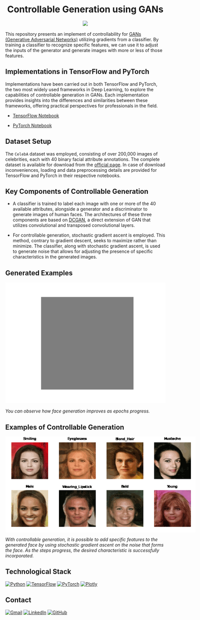 # <h1 align="center">**Controllable Generation using GANs**</h1>

<p align="center">
<img src="https://mmlab.ie.cuhk.edu.hk/projects/CelebA/intro.png" width="700"> 
</p>

This repository presents an implement of controllability for [GANs (Generative Adversarial Networks)](https://papers.nips.cc/paper/5423-generative-adversarial-nets.pdf) utilizing gradients from a classifier. By training a classifier to recognize specific features, we can use it to adjust the inputs of the generator and generate images with more or less of those features.

## **Implementations in TensorFlow and PyTorch**
Implementations have been carried out in both TensorFlow and PyTorch, the two most widely used frameworks in Deep Learning, to explore the capabilities of controllable generation in GANs. Each implementation provides insights into the differences and similarities between these frameworks, offering practical perspectives for professionals in the field.

- [TensorFlow Notebook](GANControllableGeneration_CelebA_TensorFlow.ipynb)

- [PyTorch Notebook](GANControllableGeneration_CelebA_PyTorch.ipynb)

## **Dataset Setup**
The ``CelebA`` dataset was employed, consisting of over 200,000 images of celebrities, each with 40 binary facial attribute annotations. The complete dataset is available for download from the [official page](https://mmlab.ie.cuhk.edu.hk/projects/CelebA.html). In case of download inconveniences, loading and data preprocessing details are provided for TensorFlow and PyTorch in their respective notebooks.

## **Key Components of Controllable Generation**
- A classifier is trained to label each image with one or more of the 40 available attributes, alongside a generator and a discriminator to generate images of human faces. The architectures of these three components are based on [DCGAN](https://arxiv.org/pdf/1511.06434.pdf), a direct extension of GAN that utilizes convolutional and transposed convolutional layers.

- For controllable generation, stochastic gradient ascent is employed. This method, contrary to gradient descent, seeks to maximize rather than minimize. The classifier, along with stochastic gradient ascent, is used to generate noise that allows for adjusting the presence of specific characteristics in the generated images.

## **Generated Examples**
<p align="center">
<img src="images/celeba/celeba.gif"> 
</p>

*You can observe how face generation improves as epochs progress.*

## **Examples of Controllable Generation**

<div style="display: flex; justify-content: center;">
    <div style="display: flex; justify-content: space-between; max-width: 800px;">
        <img src="images/labels_celeba/Smiling/Smiling.gif" style="width: 150px;">
        <img src="images/labels_celeba/Eyeglasses/Eyeglasses.gif" style="width: 150px;">
        <img src="images/labels_celeba/Blond_Hair/Blond_Hair.gif" style="width: 150px;">
        <img src="images/labels_celeba/Mustache/Mustache.gif" style="width: 150px;">
    </div>
</div>

<div style="display: flex; justify-content: center;">
    <div style="display: flex; justify-content: space-between; max-width: 800px;">
        <img src="images/labels_celeba/Male/Male.gif" style="width: 150px;">
        <img src="images/labels_celeba/Wearing_Lipstick/Wearing_Lipstick.gif" style="width: 150px;">
        <img src="images/labels_celeba/Bald/Bald.gif" style="width: 150px;">
        <img src="images/labels_celeba/Young/Young.gif" style="width: 150px;">
    </div>
</div>

*With controllable generation, it is possible to add specific features to the generated face by using stochastic gradient ascent on the noise that forms the face. As the steps progress, the desired characteristic is successfully incorporated.*

## **Technological Stack**
[![Python](https://img.shields.io/badge/Python-3776AB?style=for-the-badge&logo=python&logoColor=white&labelColor=101010)](https://docs.python.org/3/) 
[![TensorFlow](https://img.shields.io/badge/TensorFlow-FF6F00?style=for-the-badge&logo=tensorflow&logoColor=white&labelColor=101010)](https://www.tensorflow.org/api_docs)
[![PyTorch](https://img.shields.io/badge/PyTorch-EE4C2C?style=for-the-badge&logo=pytorch&logoColor=white&labelColor=101010)](https://pytorch.org/docs/stable/index.html)
[![Plotly](https://img.shields.io/badge/Plotly-3F4F75?style=for-the-badge&logo=plotly&logoColor=white&labelColor=101010)](https://plotly.com/)

## **Contact**
[![Gmail](https://img.shields.io/badge/Gmail-D14836?style=for-the-badge&logo=gmail&logoColor=white&labelColor=101010)](mailto:jerson.gimenesbeltran@gmail.com)
[![LinkedIn](https://img.shields.io/badge/LinkedIn-0077B5?style=for-the-badge&logo=linkedin&logoColor=white&labelColor=101010)](https://www.linkedin.com/in/jerson-gimenes-beltran/)
[![GitHub](https://img.shields.io/badge/GitHub-181717?style=for-the-badge&logo=github&logoColor=white&labelColor=101010)](https://github.com/JersonGB22/)